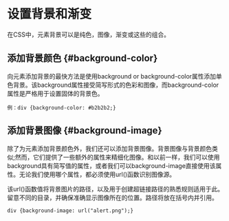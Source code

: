 # 设置背景和渐变

在CSS中，元素背景可以是纯色，图像，渐变或这些的组合。

## 添加背景颜色 {#background-color}

向元素添加背景的最快方法是使用background or background-color属性添加单色背景。该background属性接受简写形式的色彩和图像，而background-color属性是严格用于设置固体的背景色。

```
例：div {background-color: #b2b2b2;}
```

## 添加背景图像 {#background-image}

除了为元素添加背景颜色外，我们还可以添加背景图像。背景图像与背景颜色类似;然而，它们提供了一些额外的属性来精细化图像。和以前一样，我们可以使用background具有简写值的属性，或者我们可以background-image直接使用该属性。无论我们使用哪个属性，都必须使用url\(\)函数识别图像源。

该url\(\)函数值将背景图片的路径，以及用于创建超链接路径的熟悉规则适用于此。留意不同的目录，并确保准确显示图像所在的位置。路径将放在括号内并引用。

```
div {background-image: url("alert.png");}
```



